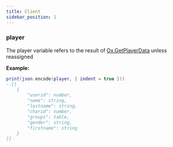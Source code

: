 ```yaml
---
title: Client
sidebar_position: 1
---
```


### player

 
The player variable refers to the result of [Ox.GetPlayerData](https://github.com/overextended/ox_core/blob/main/client/player.lua#L48) unless reassigned 

**Example:**
```lua
print(json.encode(player, { indent = true }))
--[[
    {
        "userid": number,
        "name": string,
        "lastname": string,
        "charid": number,
        "groups": table,
        "gender": string,
        "firstname": string
    }
]]
```
